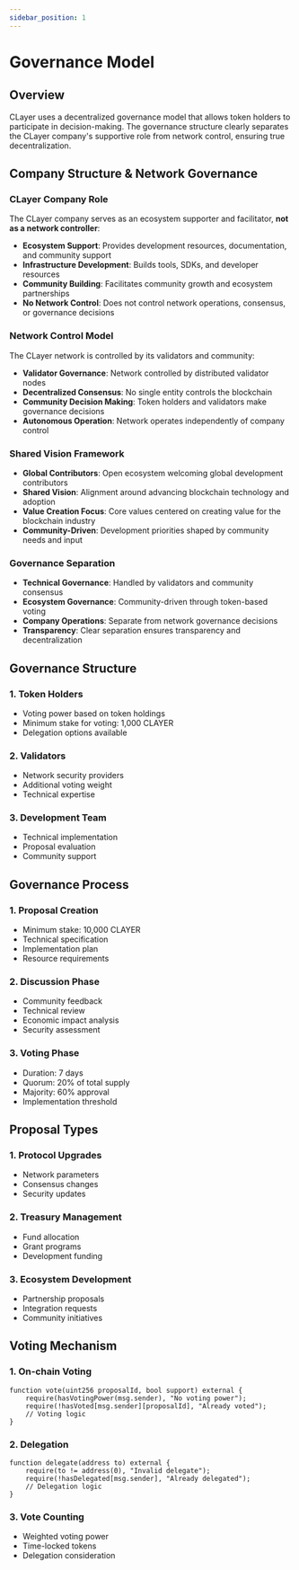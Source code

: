 ```yaml
---
sidebar_position: 1
---
```


# Governance Model

## Overview

CLayer uses a decentralized governance model that allows token holders to participate in decision-making. The governance structure clearly separates the CLayer company's supportive role from network control, ensuring true decentralization.

## Company Structure & Network Governance

### CLayer Company Role
The CLayer company serves as an ecosystem supporter and facilitator, **not as a network controller**:

- **Ecosystem Support**: Provides development resources, documentation, and community support
- **Infrastructure Development**: Builds tools, SDKs, and developer resources
- **Community Building**: Facilitates community growth and ecosystem partnerships
- **No Network Control**: Does not control network operations, consensus, or governance decisions

### Network Control Model
The CLayer network is controlled by its validators and community:

- **Validator Governance**: Network controlled by distributed validator nodes
- **Decentralized Consensus**: No single entity controls the blockchain
- **Community Decision Making**: Token holders and validators make governance decisions
- **Autonomous Operation**: Network operates independently of company control

### Shared Vision Framework
- **Global Contributors**: Open ecosystem welcoming global development contributors
- **Shared Vision**: Alignment around advancing blockchain technology and adoption
- **Value Creation Focus**: Core values centered on creating value for the blockchain industry
- **Community-Driven**: Development priorities shaped by community needs and input

### Governance Separation
- **Technical Governance**: Handled by validators and community consensus
- **Ecosystem Governance**: Community-driven through token-based voting
- **Company Operations**: Separate from network governance decisions
- **Transparency**: Clear separation ensures transparency and decentralization

## Governance Structure

### 1. Token Holders
- Voting power based on token holdings
- Minimum stake for voting: 1,000 CLAYER
- Delegation options available

### 2. Validators
- Network security providers
- Additional voting weight
- Technical expertise

### 3. Development Team
- Technical implementation
- Proposal evaluation
- Community support

## Governance Process

### 1. Proposal Creation
- Minimum stake: 10,000 CLAYER
- Technical specification
- Implementation plan
- Resource requirements

### 2. Discussion Phase
- Community feedback
- Technical review
- Economic impact analysis
- Security assessment

### 3. Voting Phase
- Duration: 7 days
- Quorum: 20% of total supply
- Majority: 60% approval
- Implementation threshold

## Proposal Types

### 1. Protocol Upgrades
- Network parameters
- Consensus changes
- Security updates

### 2. Treasury Management
- Fund allocation
- Grant programs
- Development funding

### 3. Ecosystem Development
- Partnership proposals
- Integration requests
- Community initiatives

## Voting Mechanism

### 1. On-chain Voting
```solidity
function vote(uint256 proposalId, bool support) external {
    require(hasVotingPower(msg.sender), "No voting power");
    require(!hasVoted[msg.sender][proposalId], "Already voted");
    // Voting logic
}
```

### 2. Delegation
```solidity
function delegate(address to) external {
    require(to != address(0), "Invalid delegate");
    require(!hasDelegated[msg.sender], "Already delegated");
    // Delegation logic
}
```

### 3. Vote Counting
- Weighted voting power
- Time-locked tokens
- Delegation consideration
```